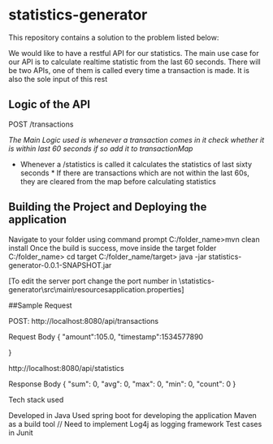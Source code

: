 # statistics-generator



This repository contains a solution to the problem listed below:

We would like to have a restful API for our statistics. The main use case for our API is to
calculate realtime statistic from the last 60 seconds. There will be two APIs, one of them is
called every time a transaction is made. It is also the sole input of this rest

## Logic of the API

POST /transactions

*The Main Logic  used is whenever a transaction comes in it check whether it is within last 60 seconds if so add it to transactionMap*

* Whenever a /statistics is called it calculates the statistics of last sixty seconds * 
If there are transactions which are not within the last 60s, they are cleared from the map before calculating statistics

## Building the Project and Deploying the application

Navigate to your folder using command prompt
C:/folder_name>mvn clean install
Once the build is success, move inside the target folder
C:/folder_name> cd target
C:/folder_name/target> java  -jar statistics-generator-0.0.1-SNAPSHOT.jar

[To edit the server port change the port number in \statistics-generator\src\main\resourcesapplication.properties]

##Sample Request

POST: http://localhost:8080/api/transactions

Request Body
{
	"amount":105.0,
	"timestamp":1534577890
	
}

http://localhost:8080/api/statistics

Response Body
{
    "sum": 0,
    "avg": 0,
    "max": 0,
    "min": 0,
    "count": 0
}


Tech stack used

Developed in Java
Used spring boot for developing the application
Maven as a build tool
// Need to implement Log4j as logging framework
Test cases in Junit
